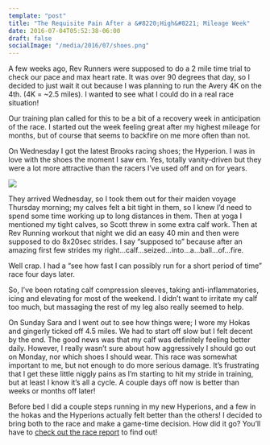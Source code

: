 ```yaml
---
template: "post"
title: "The Requisite Pain After a &#8220;High&#8221; Mileage Week"
date: 2016-07-04T05:52:38-06:00
draft: false
socialImage: "/media/2016/07/shoes.png"
---
```



A few weeks ago, Rev Runners were supposed to do a 2 mile time trial to check our pace and max heart rate. It was over 90 degrees that day, so I decided to just wait it out because I was planning to run the Avery 4K on the 4th. (4K = ~2.5 miles). I wanted to see what I could do in a real race situation!

Our training plan called for this to be a bit of a recovery week in anticipation of the race. I started out the week feeling great after my highest mileage for months, but of course that seems to backfire on me more often than not.

On Wednesday I got the latest Brooks racing shoes; the Hyperion. I was in love with the shoes the moment I saw em. Yes, totally vanity-driven but they were a lot more attractive than the racers I&#8217;ve used off and on for years. 

![](/media/2016/07/shoes.png)

They arrived Wednesday, so I took them out for their maiden voyage Thursday morning; my calves felt a bit tight in them, so I knew I&#8217;d need to spend some time working up to long distances in them. Then at yoga I mentioned my tight calves, so Scott threw in some extra calf work. Then at Rev Running workout that night we did an easy 40 min and then were supposed to do 8x20sec strides. I say &#8220;supposed to&#8221; because after an amazing first few strides my right&#8230;calf&#8230;seized&#8230;into&#8230;a&#8230;ball&#8230;of&#8230;fire.

Well crap. I had a &#8220;see how fast I can possibly run for a short period of time&#8221; race four days later. 

So, I&#8217;ve been rotating calf compression sleeves, taking anti-inflammatories, icing and elevating for most of the weekend. I didn&#8217;t want to irritate my calf too much, but massaging the rest of my leg also really seemed to help. 

On Sunday Sara and I went out to see how things were; I wore my Hokas and gingerly ticked off 4.5 miles. We had to start off slow but I felt decent by the end. The good news was that my calf was definitely feeling better daily. However, I really wasn&#8217;t sure about how aggressively I should go out on Monday, nor which shoes I should wear. This race was somewhat important to me, but not enough to do more serious damage. It&#8217;s frustrating that I get these little niggly pains as I&#8217;m starting to hit my stride in training, but at least I know it&#8217;s all a cycle. A couple days off now is better than weeks or months off later!

Before bed I did a couple steps running in my new Hyperions, and a few in the hokas and the Hyperions actually felt better than the others! I decided to bring both to the race and make a game-time decision. How did it go? You&#8217;ll have to [check out the race report](/posts/2016-07-04-avery-four-on-the-fourth-race-report-2016/) to find out!
